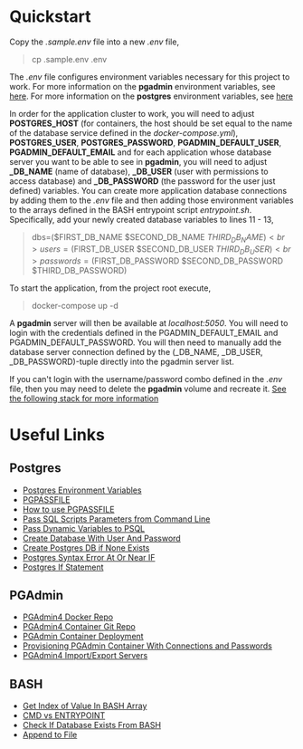 # Quickstart

Copy the <i>.sample.env</i> file into a new <i>.env</i> file,

> cp .sample.env .env

The <i>.env</i> file configures environment variables necessary for this project to work. For more information on the <b>pgadmin</b> environment variables, see [here](https://www.pgadmin.org/docs/pgadmin4/development/container_deployment.html). For more information on the <b>postgres</b> environment variables, see [here](https://hub.docker.com/_/postgres) 

In order for the application cluster to work, you will need to adjust <b>POSTGRES_HOST</b> (for containers, the host should be set equal to the name of the database service defined in the <i>docker-compose.yml</i>), <b>POSTGRES_USER</b>, <b>POSTGRES_PASSWORD</b>, <b>PGADMIN_DEFAULT_USER</b>, <b>PGADMIN_DEFAULT_EMAIL</b> and for each application whose database server you want to be able to see in <b>pgadmin</b>, you will need to adjust <b>_DB_NAME</b> (name of database), <b>_DB_USER</b> (user with permissions to access database) and <b>_DB_PASSWORD</b> (the password for the user just defined) variables. You can create more application database connections by adding them to the <i>.env</i> file and then adding those environment variables to the arrays defined in the BASH entrypoint script <i>entrypoint.sh</i>. Specifically, add your newly created database variables to lines 11 - 13,

> dbs=($FIRST_DB_NAME $SECOND_DB_NAME $THIRD_DB_NAME) <br>
> users=($FIRST_DB_USER $SECOND_DB_USER $THIRD_DB_USER) <br>
> passwords=($FIRST_DB_PASSWORD $SECOND_DB_PASSWORD $THIRD_DB_PASSWORD)<br>

To start the application, from the project root execute,

> docker-compose up -d

A <b>pgadmin</b> server will then be available at <i>localhost:5050</i>. You will need to login with the credentials defined in the PGADMIN_DEFAULT_EMAIL and PGADMIN_DEFAULT_PASSWORD. You will then need to manually add the database server connection defined by the (_DB_NAME, _DB_USER, _DB_PASSWORD)-tuple directly into the pgadmin server list. 

If you can't login with the username/password combo defined in the <i>.env</i> file, then you may need to delete the <b>pgadmin</b> volume and recreate it. [See the following stack for more information](
https://stackoverflow.com/questions/65629281/pgadmin-docker-error-incorect-username-or-password)

# Useful Links

## Postgres
- [Postgres Environment Variables](https://www.postgresql.org/docs/current/libpq-envars.html)
- [PGPASSFILE](https://www.postgresql.org/docs/8.3/libpq-pgpass.html)
- [How to use PGPASSFILE](https://stackoverflow.com/questions/22218142/how-to-use-pgpassfile-environment-variable)
- [Pass SQL Scripts Parameters from Command Line](https://stackoverflow.com/questions/7389416/postgresql-how-to-pass-parameters-from-command-line)
- [Pass Dynamic Variables to PSQL](https://community.pivotal.io/s/article/How-to-pass-Dynamic-Variable-to-PSQL?language=en_US)
- [Create Database With User And Password](https://medium.com/coding-blocks/creating-user-database-and-adding-access-on-postgres)
- [Create Postgres DB if None Exists](https://notathoughtexperiment.me/blog/how-to-do-create-database-dbname-if-not-exists-in-postgres-in-golang/)
- [Postgres Syntax Error At Or Near IF](https://stackoverflow.com/questions/20957292/postgres-syntax-error-at-or-near-if)
- [Postgres If Statement](https://stackoverflow.com/questions/11299037/postgresql-if-statement)

## PGAdmin
- [PGAdmin4 Docker Repo](https://hub.docker.com/r/dpage/pgadmin4/)
- [PGAdmin4 Container Git Repo](https://github.com/postgres/pgadmin4)
- [PGAdmin Container Deployment](https://www.enterprisedb.com/edb-docs/d/pgadmin-4/reference/online-documentation/4.14/container_deployment.html)
- [Provisioning PGAdmin Container With Connections and Passwords](https://technology.amis.nl/continuous-delivery/provisioning/pgadmin-in-docker-provision-connections-and-passwords/)
- [PGAdmin4 Import/Export Servers](https://www.pgadmin.org/docs/pgadmin4/development/import_export_servers.html)

## BASH
- [Get Index of Value In BASH Array](https://stackoverflow.com/questions/15028567/get-the-index-of-a-value-in-a-bash-array)
- [CMD vs ENTRYPOINT](https://stackoverflow.com/questions/21553353/what-is-the-difference-between-cmd-and-entrypoint-in-a-dockerfile)
- [Check If Database Exists From BASH](https://stackoverflow.com/questions/14549270/check-if-database-exists-in-postgresql-using-shell)
- [Append to File](https://stackoverflow.com/questions/6207573/how-to-append-output-to-the-end-of-a-text-file)
